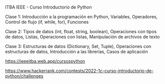 ITBA IEEE - Curso Introductorio de Python

Clase 1: Introducción a la programación en Python, Variables, Operadores, Control de flujo (if, while, for), Funciones

Clase 2: Tipos de datos (int, float, string, boolean), Operaciones con tipos de datos, Listas, Operaciones con listas, Manipulación de archivos de texto

Clase 3: Estructuras de datos (Dictionary, Set, Tuple), Operaciones con estructuras de datos, Introducción a las librerías, Casos de aplicación

https://ieeeitba.web.app/cursospython 

https://www.hackerrank.com/contests/2022-1c-curso-introductorio-de-python/challenges
